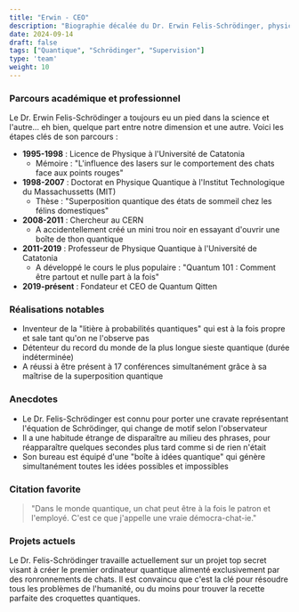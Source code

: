 ```yaml
---
title: "Erwin - CEO"
description: "Biographie décalée du Dr. Erwin Felis-Schrödinger, physicien quantique reconverti en visionnaire de l'IT chez Quantum Qitten"
date: 2024-09-14
draft: false
tags: ["Quantique", "Schrödinger", "Supervision"]
type: 'team'
weight: 10
---
```


### Parcours académique et professionnel

Le Dr. Erwin Felis-Schrödinger a toujours eu un pied dans la science et l'autre... eh bien, quelque part entre notre dimension et une autre. Voici les étapes clés de son parcours :

- **1995-1998** : Licence de Physique à l'Université de Catatonia
  - Mémoire : "L'influence des lasers sur le comportement des chats face aux points rouges"
- **1998-2007** : Doctorat en Physique Quantique à l'Institut Technologique du Massachussetts (MIT)
  - Thèse : "Superposition quantique des états de sommeil chez les félins domestiques"
- **2008-2011** : Chercheur au CERN
  - A accidentellement créé un mini trou noir en essayant d'ouvrir une boîte de thon quantique
- **2011-2019** : Professeur de Physique Quantique à l'Université de Catatonia
  - A développé le cours le plus populaire : "Quantum 101 : Comment être partout et nulle part à la fois"
- **2019-présent** : Fondateur et CEO de Quantum Qitten

### Réalisations notables

- Inventeur de la "litière à probabilités quantiques" qui est à la fois propre et sale tant qu'on ne l'observe pas
- Détenteur du record du monde de la plus longue sieste quantique (durée indéterminée)
- A réussi à être présent à 17 conférences simultanément grâce à sa maîtrise de la superposition quantique

### Anecdotes

- Le Dr. Felis-Schrödinger est connu pour porter une cravate représentant l'équation de Schrödinger, qui change de motif selon l'observateur
- Il a une habitude étrange de disparaître au milieu des phrases, pour réapparaître quelques secondes plus tard comme si de rien n'était
- Son bureau est équipé d'une "boîte à idées quantique" qui génère simultanément toutes les idées possibles et impossibles

### Citation favorite

> "Dans le monde quantique, un chat peut être à la fois le patron et l'employé. C'est ce que j'appelle une vraie démocra-chat-ie."

### Projets actuels

Le Dr. Felis-Schrödinger travaille actuellement sur un projet top secret visant à créer le premier ordinateur quantique alimenté exclusivement par des ronronnements de chats. Il est convaincu que c'est la clé pour résoudre tous les problèmes de l'humanité, ou du moins pour trouver la recette parfaite des croquettes quantiques.